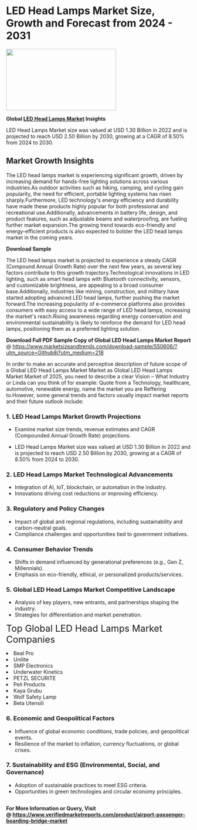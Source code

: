 <H1>LED Head Lamps Market Size, Growth and Forecast from 2024 - 2031</H1><img class="aligncenter size-medium wp-image-584254" src="https://thirdeyenews.in/wp-content/uploads/2024/09/Global-Market-Research-300x168.jpeg" alt="" width="300" height="168" /><p><strong>Global&nbsp;<a href="https://www.marketsizeandtrends.com/download-sample/550606/?utm_source=Github8j?utm_medium=218">LED Head Lamps Market</a> Insights</strong></p><p>LED Head Lamps Market size was valued at USD 1.30 Billion in 2022 and is projected to reach USD 2.50 Billion by 2030, growing at a CAGR of 8.50% from 2024 to 2030.</p><p><h2>Market Growth Insights</h2> <p>The LED head lamps market is experiencing significant growth, driven by increasing demand for hands-free lighting solutions across various industries.As outdoor activities such as hiking, camping, and cycling gain popularity, the need for efficient, portable lighting systems has risen sharply.Furthermore, LED technology's energy efficiency and durability have made these products highly popular for both professional and recreational use.Additionally, advancements in battery life, design, and product features, such as adjustable beams and waterproofing, are fueling further market expansion.The growing trend towards eco-friendly and energy-efficient products is also expected to bolster the LED head lamps market in the coming years.</p> <p><strong>Download Sample</strong></p> <p>The LED head lamps market is projected to experience a steady CAGR (Compound Annual Growth Rate) over the next few years, as several key factors contribute to this growth trajectory.Technological innovations in LED lighting, such as smart head lamps with Bluetooth connectivity, sensors, and customizable brightness, are appealing to a broad consumer base.Additionally, industries like mining, construction, and military have started adopting advanced LED head lamps, further pushing the market forward.The increasing popularity of e-commerce platforms also provides consumers with easy access to a wide range of LED head lamps, increasing the market's reach.Rising awareness regarding energy conservation and environmental sustainability is likely to reinforce the demand for LED head lamps, positioning them as a preferred lighting solution.<p><span class=""><strong>Download Full PDF Sample Copy of Global LED Head Lamps Market Report</strong> @ <a href="https://www.marketsizeandtrends.com/download-sample/550606/?utm_source=Github8j?utm_medium=218" target="_blank">https://www.marketsizeandtrends.com/download-sample/550606/?utm_source=Github8j?utm_medium=218</a></span></p><p>In order to make an accurate and perceptive description of future scope of a Global&nbsp;LED Head Lamps Market Market as Global&nbsp;LED Head Lamps Market Market of 2025, you need to describe a clear Vision &ndash; What Industry or Linda can you think of for example: Quote from a Technology, healthcare, automotive, renewable energy, name the market you are Reffering to.However, some general trends and factors usually impact market reports and their future outlook include:</p><h3>1.&nbsp;<strong>LED Head Lamps Market Growth Projections</strong></h3><ul><li>Examine market size trends, revenue estimates and CAGR (Compounded Annual Growth Rate) projections.</li><li><p>LED Head Lamps Market size was valued at USD 1.30 Billion in 2022 and is projected to reach USD 2.50 Billion by 2030, growing at a CAGR of 8.50% from 2024 to 2030.</p></li></ul><h3>2.&nbsp;<strong>LED Head Lamps Market Technological Advancements</strong></h3><ul><li>Integration of AI, IoT, blockchain, or automation in the industry.</li><li>Innovations driving cost reductions or improving efficiency.</li></ul><h3>3.&nbsp;<strong>Regulatory and Policy Changes</strong></h3><ul><li>Impact of global and regional regulations, including sustainability and carbon-neutral goals.</li><li>Compliance challenges and opportunities tied to government initiatives.</li></ul><h3>4.&nbsp;<strong>Consumer Behavior Trends</strong></h3><ul><li>Shifts in demand influenced by generational preferences (e.g., Gen Z, Millennials).</li><li>Emphasis on eco-friendly, ethical, or personalized products/services.</li></ul><h3>5.&nbsp;<strong>Global LED Head Lamps Market Competitive Landscape</strong></h3><ul><li>Analysis of key players, new entrants, and partnerships shaping the industry.</li><li>Strategies for differentiation and market penetration.</li></ul><p data-pm-slice="1 1 []"><span style="color: inherit; font-family: inherit; font-size: 25px;">Top Global LED Head Lamps Market Companies</span></p><div class="" data-test-id=""><p><li>Beal Pro</li><li> Unilite</li><li> SMP Electronics</li><li> Underwater Kinetics</li><li> PETZL SECURITE</li><li> Peli Products</li><li> Kaya Grubu</li><li> Wolf Safety Lamp</li><li> Beta Utensili</li></p></div><h3>6.&nbsp;<strong>Economic and Geopolitical Factors</strong></h3><ul><li>Influence of global economic conditions, trade policies, and geopolitical events.</li><li>Resilience of the market to inflation, currency fluctuations, or global crises.</li></ul><h3>7.&nbsp;<strong>Sustainability and ESG (Environmental, Social, and Governance)</strong></h3><ul><li>Adoption of sustainable practices to meet ESG criteria.</li><li>Opportunities in green technologies and circular economy principles.</li></ul><h2><strong style="font-size: 14px;">For More Information or Query, Visit @&nbsp;</strong><a style="background-color: #ffffff; font-size: 14px;" href="https://www.marketsizeandtrends.com/report/led-head-lamps-market/" target="_blank">https://www.verifiedmarketreports.com/product/airport-passenger-boarding-bridge-market</a></h2>